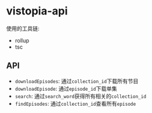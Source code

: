 # vistopia-api
使用的工具链:
- rollup
- tsc

## API
- `downloadEpisodes`: 通过`collection_id`下载所有节目
- `downloadEpisode`: 通过`episode_id`下载单集
- `search`: 通过`search_word`获得所有相关的`collection_id`
- `findEpisodes`: 通过`collection_id`查看所有`episode`